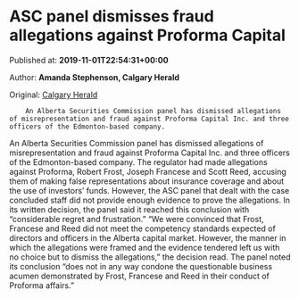 
# ASC panel dismisses fraud allegations against Proforma Capital

Published at: **2019-11-01T22:54:31+00:00**

Author: **Amanda Stephenson, Calgary Herald**

Original: [Calgary Herald](https://calgaryherald.com/news/local-news/asc-panel-dismisses-fraud-allegations-against-proforma-capital)


        An Alberta Securities Commission panel has dismissed allegations of misrepresentation and fraud against Proforma Capital Inc. and three officers of the Edmonton-based company.
      
An Alberta Securities Commission panel has dismissed allegations of misrepresentation and fraud against Proforma Capital Inc. and three officers of the Edmonton-based company.
The regulator had made allegations against Proforma, Robert Frost, Joseph Francese and Scott Reed, accusing them of making false representations about insurance coverage and about the use of investors’ funds.
However, the ASC panel that dealt with the case concluded staff did not provide enough evidence to prove the allegations. In its written decision, the panel said it reached this conclusion with “considerable regret and frustration.”
“We were convinced that Frost, Francese and Reed did not meet the competency standards expected of directors and officers in the Alberta capital market. However, the manner in which the allegations were framed and the evidence tendered left us with no choice but to dismiss the allegations,” the decision read.
The panel noted its conclusion “does not in any way condone the questionable business acumen demonstrated by Frost, Francese and Reed in their conduct of Proforma affairs.”
